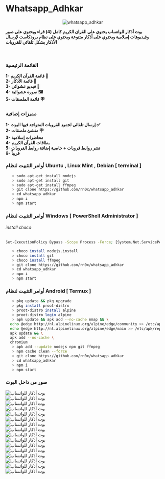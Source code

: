 # Whatsapp_Adhkar

<p align="center">
  <img align="center" src="/github/1.png" alt="whatsapp_adhkar">
</p>


<b>بوت أذكار للواتساب يحتوي على القران الكريم كامل (4) قراء ويحتوي على صور وفيديوهات إسلامية ويحتوي على أذكار متنوعة ويحتوي على نظام برودكاست لإرسال الاّذكار بشكل تلقائي للقروبات </b><br>
<br><br>


 
### القائمة الرئيسية
<b>1- قائمة القرآن الكريم 📖 </b><br>
<b>2- قائمة الأذكار 📿</b><br>
<b>3- فيديو عشوائي 🎥</b><br>
<b> 4- صورة عشوائية 🖼️ </b><br>
<b> 5- قائمة الملصقات 🪧</b><br>


### مميزات إضافية
<b>1- إرسال تلقائي لجميع القروبات المتواجد فيها البوت ✅</b><br>
<b>2- منشئ ملصقات 🪧</b><br>
<b>3- محاضرات إسلامية</b><br>
<b>4- بطاقات القرآن الكريم</b><br>
<b>5- نشر روابط قروبات + خاصية إضافة روابط القروبات</b><br>
<b>6- قريباً </b><br>

### أوامر التثبيت لنظام Ubuntu , Linux Mint , Debian [ terminal ]


```bash
   > sudo apt-get install nodejs
   > sudo apt-get install git
   > sudo apt-get install ffmpeg
   > git clone https://github.com/rn0x/whatsapp_adhkar
   > cd whatsapp_adhkar
   > npm i
   > npm start
```

### أوامر التثبيت لنظام Windows [ PowerShell Administrator ]

<h6>install choco</h6>

```bash
Set-ExecutionPolicy Bypass -Scope Process -Force; [System.Net.ServicePointManager]::SecurityProtocol = [System.Net.ServicePointManager]::SecurityProtocol -bor 3072; iex ((New-Object System.Net.WebClient).DownloadString('https://community.chocolatey.org/install.ps1'))

```

```bash
   > choco install nodejs.install
   > choco install git
   > choco install ffmpeg
   > git clone https://github.com/rn0x/whatsapp_adhkar
   > cd whatsapp_adhkar
   > npm i
   > npm start
```

### أوامر التثبيت لنظام Android [ Termux ]

```bash
   > pkg update && pkg upgrade
   > pkg install proot-distro
   > proot-distro install alpine
   > proot-distro login alpine
   > apk update && apk add --no-cache nmap && \
  echo @edge http://nl.alpinelinux.org/alpine/edge/community >> /etc/apk/repositories && \
  echo @edge http://nl.alpinelinux.org/alpine/edge/main >> /etc/apk/repositories && \
  apk update && \
  apk add --no-cache \
  chromium
   > apk add --update nodejs npm git ffmpeg
   > npm cache clean --force
   > git clone https://github.com/rn0x/whatsapp_adhkar
   > cd whatsapp_adhkar
   > npm i
   > npm start
```

### صور من داخل البوت

<p align="center">

  <img align="center" src="/github/1.jpg" alt="بوت أذكار للواتساب"><br>
  <img align="center" src="/github/2.jpg" alt="بوت أذكار للواتساب"><br>
  <img align="center" src="/github/3.jpg" alt="بوت أذكار للواتساب"><br>
  <img align="center" src="/github/4.jpg" alt="بوت أذكار للواتساب"><br>
  <img align="center" src="/github/5.jpg" alt="بوت أذكار للواتساب"><br>
  <img align="center" src="/github/6.jpg" alt="بوت أذكار للواتساب"><br>
  <img align="center" src="/github/7.jpg" alt="بوت أذكار للواتساب"><br>
  <img align="center" src="/github/8.jpg" alt="بوت أذكار للواتساب"><br>
  <img align="center" src="/github/9.jpg" alt="بوت أذكار للواتساب"><br>
  <img align="center" src="/github/10.jpg" alt="بوت أذكار للواتساب"><br>
  <img align="center" src="/github/11.jpg" alt="بوت أذكار للواتساب"><br>
  <img align="center" src="/github/12.jpg" alt="بوت أذكار للواتساب"><br>
  <img align="center" src="/github/13.jpg" alt="بوت أذكار للواتساب"><br>
  <img align="center" src="/github/14.jpg" alt="بوت أذكار للواتساب"><br>
  <img align="center" src="/github/15.jpg" alt="بوت أذكار للواتساب"><br>
  <img align="center" src="/github/16.jpg" alt="بوت أذكار للواتساب"><br>

</p>


